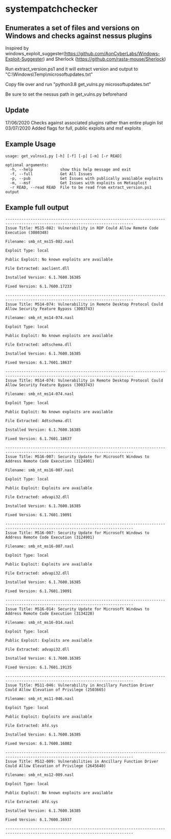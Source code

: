 # systempatchchecker
## Enumerates a set of files and versions on Windows and checks against nessus plugins

Inspired by windows_exploit_suggester(https://github.com/AonCyberLabs/Windows-Exploit-Suggester) and Sherlock (https://github.com/rasta-mouse/Sherlock)

Run extract_version.ps1 and it will extract version and output to "C:\Windows\Temp\microsoftupdates.txt"

Copy file over and run "python3.8 get_vulns.py microsoftupdates.txt"

Be sure to set the nessus path in get_vulns.py beforehand

## Update
17/06/2020	Checks against associated plugins rather than entire plugin list
03/07/2020 Added flags for full, public exploits and msf exploits

## Example Usage
```
usage: get_vulnsx1.py [-h] [-f] [-p] [-m] [-r READ]

optional arguments:
  -h, --help            show this help message and exit
  -f, --full            Get All Issues
  -p, --pub             Get Issues with publically available exploits
  -m, --msf             Get Issues with exploits on Metasploit
  -r READ, --read READ  File to be read from extract_version.ps1 output
```
## Example full output
```
------------------------------------------------------------------------------------------------------------------------------
Issue Title: MS15-082: Vulnerability in RDP Could Allow Remote Code Execution (3080348)

Filename: smb_nt_ms15-082.nasl

Exploit Type: local

Public Exploit: No known exploits are available

File Extracted: aaclient.dll

Installed Version: 6.1.7600.16385

Fixed Version: 6.1.7600.17233

------------------------------------------------------------------------------------------------------------------------------
Issue Title: MS14-074: Vulnerability in Remote Desktop Protocol Could Allow Security Feature Bypass (3003743)

Filename: smb_nt_ms14-074.nasl

Exploit Type: local

Public Exploit: No known exploits are available

File Extracted: adtschema.dll

Installed Version: 6.1.7600.16385

Fixed Version: 6.1.7601.18637

------------------------------------------------------------------------------------------------------------------------------
Issue Title: MS14-074: Vulnerability in Remote Desktop Protocol Could Allow Security Feature Bypass (3003743)

Filename: smb_nt_ms14-074.nasl

Exploit Type: local

Public Exploit: No known exploits are available

File Extracted: Adtschema.dll

Installed Version: 6.1.7600.16385

Fixed Version: 6.1.7601.18637

------------------------------------------------------------------------------------------------------------------------------
Issue Title: MS16-007: Security Update for Microsoft Windows to Address Remote Code Execution (3124901)

Filename: smb_nt_ms16-007.nasl

Exploit Type: local

Public Exploit: Exploits are available

File Extracted: advapi32.dll

Installed Version: 6.1.7600.16385

Fixed Version: 6.1.7601.19091

------------------------------------------------------------------------------------------------------------------------------
Issue Title: MS16-007: Security Update for Microsoft Windows to Address Remote Code Execution (3124901)

Filename: smb_nt_ms16-007.nasl

Exploit Type: local

Public Exploit: Exploits are available

File Extracted: advapi32.dll

Installed Version: 6.1.7600.16385

Fixed Version: 6.1.7601.19091

------------------------------------------------------------------------------------------------------------------------------
Issue Title: MS16-014: Security Update for Microsoft Windows to Address Remote Code Execution (3134228)

Filename: smb_nt_ms16-014.nasl

Exploit Type: local

Public Exploit: Exploits are available

File Extracted: advapi32.dll

Installed Version: 6.1.7600.16385

Fixed Version: 6.1.7601.19135

------------------------------------------------------------------------------------------------------------------------------
Issue Title: MS11-046: Vulnerability in Ancillary Function Driver Could Allow Elevation of Privilege (2503665)

Filename: smb_nt_ms11-046.nasl

Exploit Type: local

Public Exploit: Exploits are available

File Extracted: Afd.sys

Installed Version: 6.1.7600.16385

Fixed Version: 6.1.7600.16802

------------------------------------------------------------------------------------------------------------------------------
Issue Title: MS12-009: Vulnerabilities in Ancillary Function Driver Could Allow Elevation of Privilege (2645640)

Filename: smb_nt_ms12-009.nasl

Exploit Type: local

Public Exploit: No known exploits are available

File Extracted: Afd.sys

Installed Version: 6.1.7600.16385

Fixed Version: 6.1.7600.16937

------------------------------------------------------------------------------------------------------------------------------
```



